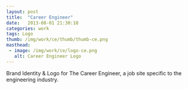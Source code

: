 ```yaml
---
layout: post
title:  "Career Engineer"
date:   2013-08-01 21:30:10
categories: work
tags: Logo
thumb: /img/work/ce/thumb/thumb-ce.png
masthead:
 - image: /img/work/ce/logo-ce.png
   alt: Career Engineer Logo
---
```


Brand Identity & Logo for The Career Engineer, a job site specific to the engineering industry.

